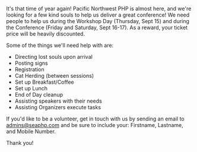 
It's that time of year again! Pacific Northwest PHP is almost here, and we're looking for a few kind souls to help us deliver a great conference! We need people to help us during the Workshop Day (Thursday, Sept 15) and during the Conference (Friday and Saturday, Sept 16-17). As a reward, your ticket price will be heavily discounted.


Some of the things we'll need help with are:

* Directing lost souls upon arrival
* Posting signs
* Registration
* Cat Herding (between sessions)
* Set up Breakfast/Coffee 
* Set up Lunch
* End of Day cleanup
* Assisting speakers with their needs
* Assisting Organizers execute tasks


If you'd like to be a volunteer, get in touch with us by sending an email to admins@seaphp.com and be sure to include your: Firstname, Lastname, and Mobile Number.

Thank you!
